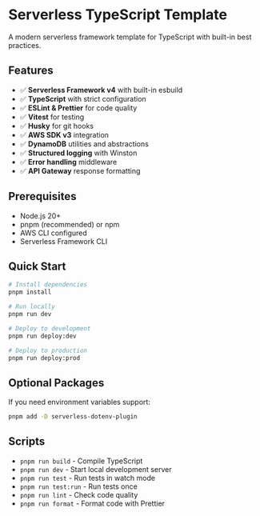 # Serverless TypeScript Template

A modern serverless framework template for TypeScript with built-in best practices.

## Features

- ✅ **Serverless Framework v4** with built-in esbuild
- ✅ **TypeScript** with strict configuration
- ✅ **ESLint & Prettier** for code quality
- ✅ **Vitest** for testing
- ✅ **Husky** for git hooks
- ✅ **AWS SDK v3** integration
- ✅ **DynamoDB** utilities and abstractions
- ✅ **Structured logging** with Winston
- ✅ **Error handling** middleware
- ✅ **API Gateway** response formatting

## Prerequisites

- Node.js 20+
- pnpm (recommended) or npm
- AWS CLI configured
- Serverless Framework CLI

## Quick Start

```bash
# Install dependencies
pnpm install

# Run locally
pnpm run dev

# Deploy to development
pnpm run deploy:dev

# Deploy to production
pnpm run deploy:prod
```

## Optional Packages

If you need environment variables support:

```sh
pnpm add -D serverless-dotenv-plugin
```

## Scripts

- `pnpm run build` - Compile TypeScript
- `pnpm run dev` - Start local development server
- `pnpm run test` - Run tests in watch mode
- `pnpm run test:run` - Run tests once
- `pnpm run lint` - Check code quality
- `pnpm run format` - Format code with Prettier
